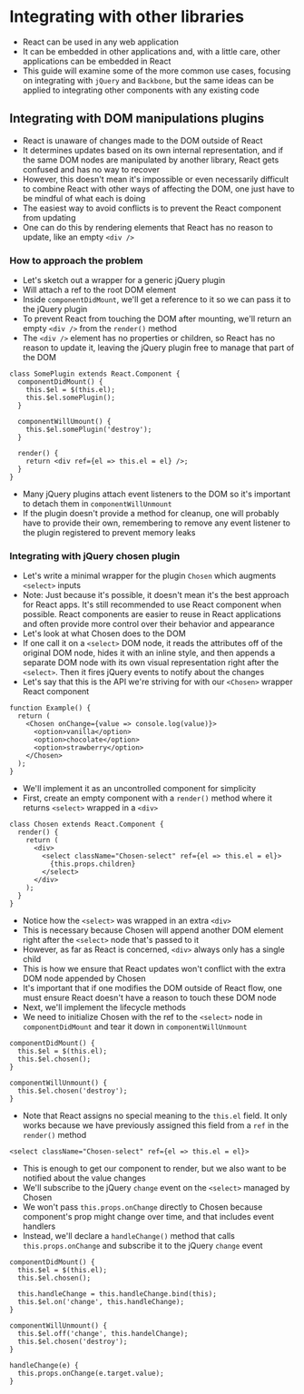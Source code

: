 # Integrating with other libraries

- React can be used in any web application
- It can be embedded in other applications and, with a little care, other applications can be embedded in React
- This guide will examine some of the more common use cases, focusing on integrating with `jQuery` and `Backbone`, but the same ideas can be applied to integrating other components with any existing code

## Integrating with DOM manipulations plugins

- React is unaware of changes made to the DOM outside of React
- It determines updates based on its own internal representation, and if the same DOM nodes are manipulated by another library, React gets confused and has no way to recover
- However, this doesn't mean it's impossible or even necessarily difficult to combine React with other ways of affecting the DOM, one just have to be mindful of what each is doing
- The easiest way to avoid conflicts is to prevent the React component from updating
- One can do this by rendering elements that React has no reason to update, like an empty `<div />`

### How to approach the problem

- Let's sketch out a wrapper for a generic jQuery plugin
- Will attach a ref to the root DOM element
- Inside `componentDidMount`, we'll get a reference to it so we can pass it to the jQuery plugin
- To prevent React from touching the DOM after mounting, we'll return an empty `<div />` from the `render()` method
- The `<div />` element has no properties or children, so React has no reason to update it, leaving the jQuery plugin free to manage that part of the DOM

```
class SomePlugin extends React.Component {
  componentDidMount() {
    this.$el = $(this.el);
    this.$el.somePlugin();
  }

  componentWillUmount() {
    this.$el.somePlugin('destroy');
  }

  render() {
    return <div ref={el => this.el = el} />;
  }
}
```

- Many jQuery plugins attach event listeners to the DOM so it's important to detach them in `componentWillUnmount`
- If the plugin doesn't provide a method for cleanup, one will probably have to provide their own, remembering to remove any event listener to the plugin registered to prevent memory leaks

### Integrating with jQuery chosen plugin

- Let's write a minimal wrapper for the plugin `Chosen` which augments `<select>` inputs
- Note: Just because it's possible, it doesn't mean it's the best approach for React apps. It's still recommended to use React component when possible. React components are easier to reuse in React applications and often provide more control over their behavior and appearance
- Let's look at what Chosen does to the DOM
- If one call it on a `<select>` DOM node, it reads the attributes off of the original DOM node, hides it with an inline style, and then appends a separate DOM node with its own visual representation right after the `<select>`. Then it fires jQuery events to notify about the changes
- Let's say that this is the API we're striving for with our `<Chosen>` wrapper React component

```
function Example() {
  return (
    <Chosen onChange={value => console.log(value)}>
      <option>vanilla</option>
      <option>chocolate</option>
      <option>strawberry</option>
    </Chosen>
  );
}
```

- We'll implement it as an uncontrolled component for simplicity
- First, create an empty component with a `render()` method where it returns `<select>` wrapped in a `<div>`

```
class Chosen extends React.Component {
  render() {
    return (
      <div>
        <select className="Chosen-select" ref={el => this.el = el}>
          {this.props.children}
        </select>
      </div>
    );
  }
}
```

- Notice how the `<select>` was wrapped in an extra `<div>`
- This is necessary because Chosen will append another DOM element right after the `<select>` node that's passed to it
- However, as far as React is concerned, `<div>` always only has a single child
- This is how we ensure that React updates won't conflict with the extra DOM node appended by Chosen
- It's important that if one modifies the DOM outside of React flow, one must ensure React doesn't have a reason to touch these DOM node
- Next, we'll implement the lifecycle methods 
- We need to initialize Chosen with the ref to the `<select>` node in `componentDidMount` and tear it down in `componentWillUnmount`

```
componentDidMount() {
  this.$el = $(this.el);
  this.$el.chosen();
}

componentWillUnmount() {
  this.$el.chosen('destroy');
}
```

- Note that React assigns no special meaning to the `this.el` field. It only works because we have previously assigned this field from a `ref` in the `render()` method

`<select className="Chosen-select" ref={el => this.el = el}>`

- This is enough to get our component to render, but we also want to be notified about the value changes
- We'll subscribe to the jQuery `change` event on the `<select>` managed by Chosen
- We won't pass `this.props.onChange` directly to Chosen because component's prop might change over time, and that includes event handlers
- Instead, we'll declare a `handleChange()` method that calls `this.props.onChange` and subscribe it to the jQuery `change` event

```
componentDidMount() {
  this.$el = $(this.el);
  this.$el.chosen();

  this.handleChange = this.handleChange.bind(this);
  this.$el.on('change', this.handleChange);
}

componentWillUnmount() {
  this.$el.off('change', this.handelChange);
  this.$el.chosen('destroy');
}

handleChange(e) {
  this.props.onChange(e.target.value);
}
```